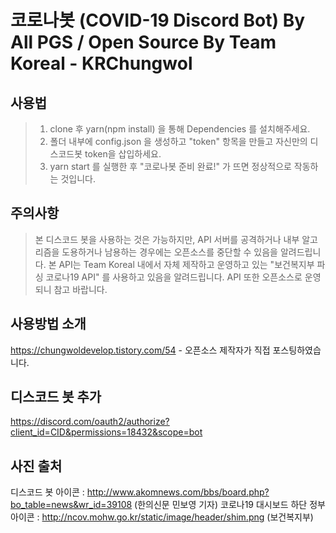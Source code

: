 # 코로나봇 (COVID-19 Discord Bot) By All PGS / Open Source By Team Koreal - KRChungwol

## 사용법
> 1. clone 후 yarn(npm install) 을 통해 Dependencies 를 설치해주세요.
> 2. 폴더 내부에 config.json 을 생성하고 "token" 항목을 만들고 자신만의 디스코드봇 token을 삽입하세요.
> 3. yarn start 를 실행한 후 "코로나봇 준비 완료!" 가 뜨면 정상적으로 작동하는 것입니다.

## 주의사항
> 본 디스코드 봇을 사용하는 것은 가능하지만, API 서버를 공격하거나 내부 알고리즘을 도용하거나 남용하는 경우에는 오픈소스를 중단할 수 있음을 알려드립니다.
> 본 API는 Team Koreal 내에서 자체 제작하고 운영하고 있는 "보건복지부 파싱 코로나19 API" 를 사용하고 있음을 알려드립니다.
> API 또한 오픈소스로 운영되니 참고 바랍니다.

## 사용방법 소개
https://chungwoldevelop.tistory.com/54  - 오픈소스 제작자가 직접 포스팅하였습니다.

## 디스코드 봇 추가
https://discord.com/oauth2/authorize?client_id=CID&permissions=18432&scope=bot

## 사진 출처

디스코드 봇 아이콘 : http://www.akomnews.com/bbs/board.php?bo_table=news&wr_id=39108 (한의신문 민보영 기자)
코로나19 대시보드 하단 정부 아이콘 : http://ncov.mohw.go.kr/static/image/header/shim.png (보건복지부)
